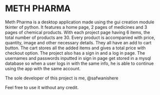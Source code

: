 # METH PHARMA

Meth Pharma is a desktop application made using the gui creation module tkinter of python. It features a home page,
2 pages of medicines and 3 pages of chemical products. With each project page having 6 items, the total number of
products are 30. Every product is accompanied with price, quantity, image and other necessary details. They all have
an add to cart button. The cart stores all the added items and gives a total price with checkout option. The project 
also has a sign in and a log in page. The usernames and passwords inputted in sign in page get stored in a mysql 
database so when a user logs in with the same info, he is able to continue using the app with the same account.

The sole developer of this project is me, @safwanishere

Feel free to use it without any credit.
